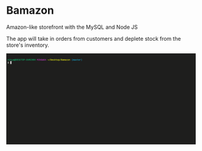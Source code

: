 # Bamazon
<p>Amazon-like storefront with the MySQL and Node JS</p>

<p>The app will take in orders from customers and deplete stock from the store's inventory. </p>
<img src="bamazon.gif" alt="Bamazon App Giphy">
